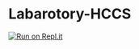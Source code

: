 # Labarotory-HCCS
[![Run on Repl.it](https://repl.it/badge/github/RomanBegemaev/Labarotory-HCCS)](https://repl.it/github/RomanBegemaev/Labarotory-HCCS)
